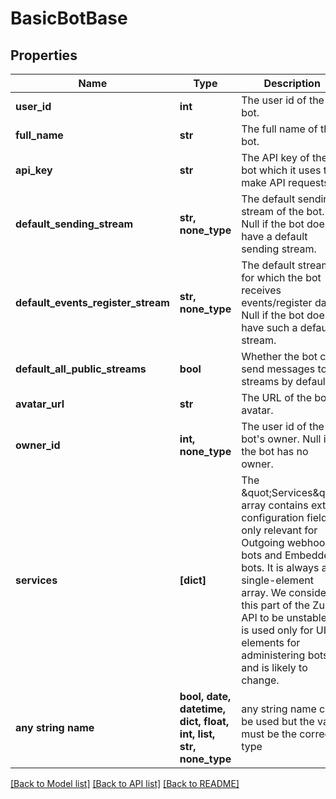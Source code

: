 # BasicBotBase


## Properties
Name | Type | Description | Notes
------------ | ------------- | ------------- | -------------
**user_id** | **int** | The user id of the bot.  | [optional] 
**full_name** | **str** | The full name of the bot.  | [optional] 
**api_key** | **str** | The API key of the bot which it uses to make API requests.  | [optional] 
**default_sending_stream** | **str, none_type** | The default sending stream of the bot. Null if the bot doesn&#39;t have a default sending stream.  | [optional] 
**default_events_register_stream** | **str, none_type** | The default stream for which the bot receives events/register data. Null if the bot doesn&#39;t have such a default stream.  | [optional] 
**default_all_public_streams** | **bool** | Whether the bot can send messages to all streams by default.  | [optional] 
**avatar_url** | **str** | The URL of the bot&#39;s avatar.  | [optional] 
**owner_id** | **int, none_type** | The user id of the bot&#39;s owner.  Null if the bot has no owner.  | [optional] 
**services** | **[dict]** | The \&quot;Services\&quot; array contains extra configuration fields only relevant for Outgoing webhook bots and Embedded bots.  It is always a single-element array.  We consider this part of the Zulip API to be unstable; it is used only for UI elements for administering bots and is likely to change.  | [optional] 
**any string name** | **bool, date, datetime, dict, float, int, list, str, none_type** | any string name can be used but the value must be the correct type | [optional]

[[Back to Model list]](../README.md#documentation-for-models) [[Back to API list]](../README.md#documentation-for-api-endpoints) [[Back to README]](../README.md)



